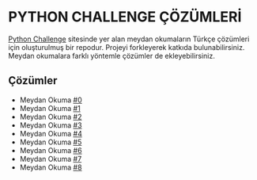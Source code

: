 # PYTHON CHALLENGE ÇÖZÜMLERİ
[Python Challenge](http://www.pythonchallenge.com) sitesinde yer alan meydan okumaların Türkçe çözümleri için oluşturulmuş bir repodur. Projeyi forkleyerek katkıda bulunabilirsiniz. Meydan okumalara farklı yöntemle çözümler de ekleyebilirsiniz.

## Çözümler
* Meydan Okuma [#0](cozumler/0.md)
* Meydan Okuma [#1](cozumler/1.md)
* Meydan Okuma [#2](cozumler/2.md)
* Meydan Okuma [#3](cozumler/3.md)
* Meydan Okuma [#4](cozumler/4.md)
* Meydan Okuma [#5](cozumler/5.md)
* Meydan Okuma [#6](cozumler/6.md)
* Meydan Okuma [#7](cozumler/7.md)
* Meydan Okuma [#8](cozumler/8.md)
